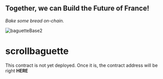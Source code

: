 

## Together, we can Build the Future of France!
_Bake some bread on-chain._

![baguetteBase2](https://github.com/user-attachments/assets/7dd479d8-d239-4173-9ddd-9344b0305956)

# scrollbaguette
This contract is not yet deployed. Once it is, the contract address will be right **HERE**

